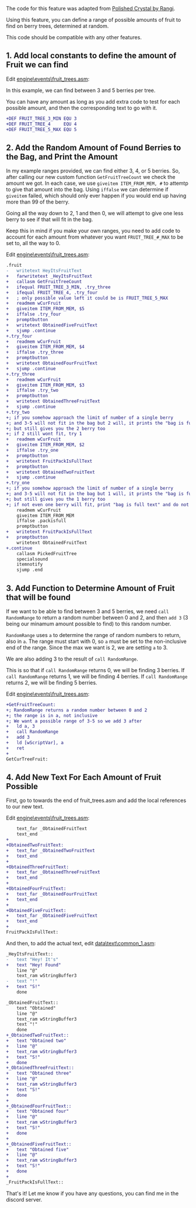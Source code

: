 
The code for this feature was adapted from [Polished Crystal by Rangi](https://github.com/Rangi42/polishedcrystal).

Using this feature, you can define a range of possible amounts of fruit to find on berry trees, determined at random.

This code should be compatible with any other features.

## 1. Add local constants to define the amount of Fruit we can find

Edit [engine\events\fruit_trees.asm](../blob/master/engine/events/fruit_trees.asm):

In this example, we can find between 3 and 5 berries per tree.

You can have any amount as long as you add extra code to test for each possible amount, and then the corresponding text to go with it.

```diff
+DEF FRUIT_TREE_3_MIN EQU 3
+DEF FRUIT_TREE_4     EQU 4
+DEF FRUIT_TREE_5_MAX EQU 5
```

## 2. Add the Random Amount of Found Berries to the Bag, and Print the Amount

In my example ranges provided, we can find either 3, 4, or 5 berries. So, after calling our new custom function ```GetFruitTreeCount``` we check the amount we got. In each case, we use ```giveitem ITEM_FROM_MEM, #``` to attemtp to give that amount into the bag. Using ```iffalse``` we can determine if ```giveitem``` failed, which should only ever happen if you would end up having more than 99 of the berry.


Going all the way down to 2, 1 and then 0, we will attempt to give one less berry to see if that will fit in the bag.

Keep this in mind if you make your own ranges, you need to add code to account for each amount from whatever you want ```FRUIT_TREE_#_MAX``` to be set to, all the way to 0.

Edit [engine\events\fruit_trees.asm](../blob/master/engine/events/fruit_trees.asm):
```diff
.fruit
-	writetext HeyItsFruitText
+	farwritetext _HeyItsFruitText
+	callasm GetFruitTreeCount
+	ifequal FRUIT_TREE_3_MIN, .try_three
+	ifequal FRUIT_TREE_4, .try_four
+	; only possible value left it could be is FRUIT_TREE_5_MAX
+	readmem wCurFruit
+	giveitem ITEM_FROM_MEM, $5
+	iffalse .try_four
+	promptbutton
+	writetext ObtainedFiveFruitText
+	sjump .continue
+.try_four
+	readmem wCurFruit
+	giveitem ITEM_FROM_MEM, $4
+	iffalse .try_three
+	promptbutton
+	writetext ObtainedFourFruitText
+	sjump .continue
+.try_three
+	readmem wCurFruit
+	giveitem ITEM_FROM_MEM, $3
+	iffalse .try_two
+	promptbutton
+	writetext ObtainedThreeFruitText
+	sjump .continue
+.try_two
+; if you somehow approach the limit of number of a single berry
+; and 3-5 will not fit in the bag but 2 will, it prints the "bag is full" text to let you know
+; but still gives you the 2 berry too
+; if 2 still wont fit, try 1
+	readmem wCurFruit
+	giveitem ITEM_FROM_MEM, $2
+	iffalse .try_one
+	promptbutton
+	writetext FruitPackIsFullText
+	promptbutton
+	writetext ObtainedTwoFruitText
+	sjump .continue
+.try_one
+; if you somehow approach the limit of number of a single berry
+; and 3-5 will not fit in the bag but 1 will, it prints the "bag is full" text to let you know
+; but still gives you the 1 berry too
+; if not even one berry will fit, print "bag is full text" and do not print ObtainedFruitText 
	readmem wCurFruit
	giveitem ITEM_FROM_MEM
	iffalse .packisfull
	promptbutton
+	writetext FruitPackIsFullText
+	promptbutton
	writetext ObtainedFruitText
+.continue
	callasm PickedFruitTree
	specialsound
	itemnotify
	sjump .end
```
## 3. Add Function to Determine Amount of Fruit that will be found

If we want to be able to find between 3 and 5 berries, we need ```call RandomRange``` to return a random number between 0 and 2, and then ```add 3``` (3 being our minamum amount possible to find) to this random number. 

```RandomRange``` uses ```a``` to determine the range of random numbers to return, also in ```a```. The range must start with 0, so ```a``` must be set to the non-inclusive end of the range. Since the max we want is 2, we are setting ```a``` to 3. 

We are also adding 3 to the result of ```call RandomRange```.

This is so that if ```call RandomRange``` returns 0, we will be finding 3 berries.
If ```call RandomRange``` returns 1, we will be finding 4 berries.
If ```call RandomRange``` returns 2, we will be finding 5 berries.

Edit [engine\events\fruit_trees.asm](../blob/master/engine/events/fruit_trees.asm):
```diff
+GetFruitTreeCount:
+; RandomRange returns a random number between 0 and 2
+; the range is in a, not inclusive
+; We want a possible range of 3-5 so we add 3 after
+	ld a, 3
+	call RandomRange
+	add 3
+	ld [wScriptVar], a
+	ret
+
GetCurTreeFruit:
```
## 4. Add New Text For Each Amount of Fruit Possible

First, go to towards the end of fruit_trees.asm and add the local references to our new text.

Edit [engine\events\fruit_trees.asm](../blob/master/engine/events/fruit_trees.asm):
```diff
	text_far _ObtainedFruitText
	text_end
+
+ObtainedTwoFruitText:
+	text_far _ObtainedTwoFruitText
+	text_end
+
+ObtainedThreeFruitText:
+	text_far _ObtainedThreeFruitText
+	text_end
+
+ObtainedFourFruitText:
+	text_far _ObtainedFourFruitText
+	text_end
+
+ObtainedFiveFruitText:
+	text_far _ObtainedFiveFruitText
+	text_end
+
FruitPackIsFullText:
```

And then, to add the actual text, edit [data\text\common_1.asm](../blob/master/data/text/common_1.asm):

```diff
_HeyItsFruitText::
-	text "Hey! It's"
+	text "Hey! Found"
	line "@"
	text_ram wStringBuffer3
-	text "!"
+	text "S!"
	done

_ObtainedFruitText::
	text "Obtained"
	line "@"
	text_ram wStringBuffer3
	text "!"
	done
+_ObtainedTwoFruitText::
+	text "Obtained two"
+	line "@"
+	text_ram wStringBuffer3
+	text "S!"
+	done
+_ObtainedThreeFruitText::
+	text "Obtained three"
+	line "@"
+	text_ram wStringBuffer3
+	text "S!"
+	done
+
+_ObtainedFourFruitText::
+	text "Obtained four"
+	line "@"
+	text_ram wStringBuffer3
+	text "S!"
+	done
+
+_ObtainedFiveFruitText::
+	text "Obtained five"
+	line "@"
+	text_ram wStringBuffer3
+	text "S!"
+	done
+
_FruitPackIsFullText::
```

That's it!
Let me know if you have any questions, you can find me in the discord server.



